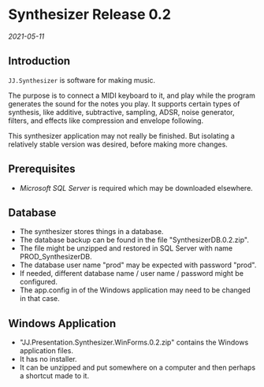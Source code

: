Synthesizer Release 0.2
=======================

*2021-05-11*


Introduction
------------

`JJ.Synthesizer` is software for making music.

The purpose is to connect a MIDI keyboard to it, and play while the program generates the sound for the notes you play. It supports certain types of synthesis, like additive, subtractive, sampling, ADSR, noise generator, filters, and effects like compression and envelope following.

This synthesizer application may not really be finished. But isolating a relatively stable version was desired, before making more changes.


Prerequisites
-------------

- *Microsoft SQL Server* is required which may be downloaded elsewhere.


Database
--------

- The synthesizer stores things in a database.
- The database backup can be found in the file "SynthesizerDB.0.2.zip".
- The file might be unzipped and restored in SQL Server with name PROD_SynthesizerDB.
- The database user name "prod" may be expected with password "prod".
- If needed, different database name / user name / password might be configured.
- The app.config in of the Windows application may need to be changed in that case.


Windows Application
-------------------

- "JJ.Presentation.Synthesizer.WinForms.0.2.zip" contains the Windows application files.
- It has no installer.
- It can be unzipped and put somewhere on a computer and then perhaps a shortcut made to it.